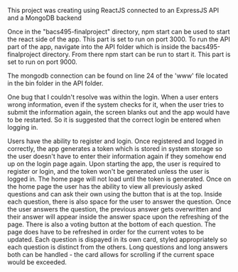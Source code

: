 This project was creating using ReactJS connected to an ExpressJS API and a MongoDB backend

Once in the "bacs495-finalproject" directory, npm start can be used to start the react side of the app. This part is set to run on port 3000.
To run the API part of the app, navigate into the API folder which is inside the bacs495-finalproject directory. From there npm start can be run to start it. This part is set to run on port 9000.

The mongodb connection can be found on line 24 of the 'www' file located in the bin folder in the API folder.

One bug that I couldn't resolve was within the login. When a user enters wrong information, even if the system checks for it, when the user tries to submit the information again, the screen blanks out and the app would have to be restarted. So it is suggested that the correct login be entered when logging in.

Users have the ability to register and login. Once registered and logged in correctly, the app generates a token which is stored in system storage so the user doesn't have to enter their information again if they somehow end up on the login page again. Upon starting the app, the user is required to register or login, and the token won't be generated unless the user is logged in. The home page will not load until the token is generated. Once on the home page the user has the ability to view all previously asked questions and can ask their own using the button that is at the top. Inside each question, there is also space for the user to answer the question. Once the user answers the question, the previous answer gets overwritten and their answer will appear inside the answer space upon the refreshing of the page. There is also a voting button at the bottom of each question. The page does have to be refreshed in order for the current votes to be updated. Each question is dispayed in its own card, styled appropriately so each question is distinct from the others. Long questions and long answers both can be handled - the card allows for scrolling if the current space would be exceeded.
